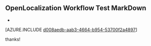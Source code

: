 ## OpenLocalization Workflow Test MarkDown
* 

[AZURE.INCLUDE [d008aedb-aab3-4664-b954-53700f2a4897](calleeMd1.md)]

 
thanks!
